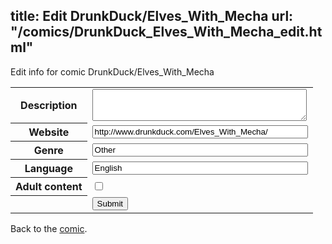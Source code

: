 title: Edit DrunkDuck/Elves_With_Mecha
url: "/comics/DrunkDuck_Elves_With_Mecha_edit.html"
---
Edit info for comic DrunkDuck/Elves_With_Mecha

<form name="comic" action="http://gaepostmail.appspot.com/comic/" method="post">
<table class="comicinfo">
<tr>
<th>Description</th><td><textarea name="description" cols="40" rows="3"></textarea></td>
</tr>
<tr>
<th>Website</th><td><input type="text" name="url" value="http://www.drunkduck.com/Elves_With_Mecha/" size="40"/></td>
</tr>
<tr>
<th>Genre</th><td><input type="text" name="genre" value="Other" size="40"/></td>
</tr>
<tr>
<th>Language</th><td><input type="text" name="language" value="English" size="40"/></td>
</tr>
<tr>
<th>Adult content</th><td><input type="checkbox" name="adult" value="adult" /></td>
</tr>
<tr>
<th></th><td>
<input type="hidden" name="comic" value="DrunkDuck_Elves_With_Mecha" />
<input type="submit" name="submit" value="Submit" />
</td>
</tr>
</table>
</form>

Back to the [comic](DrunkDuck_Elves_With_Mecha.html).
